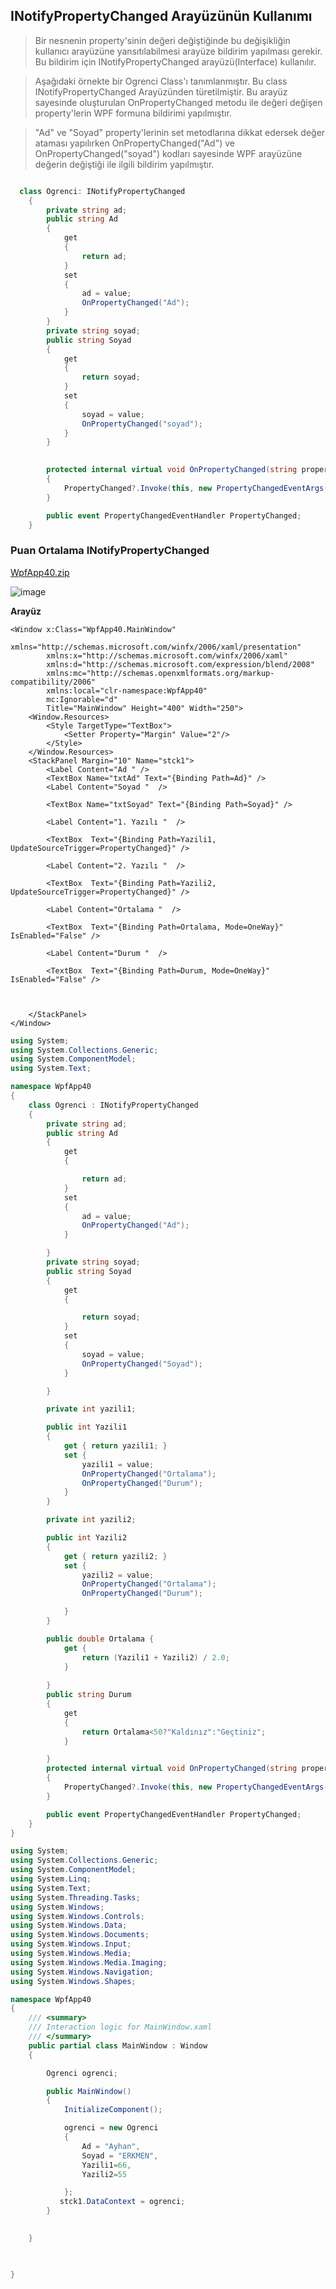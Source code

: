 ## INotifyPropertyChanged Arayüzünün Kullanımı ##

> Bir nesnenin property'sinin değeri değiştiğinde bu değişikliğin kullanıcı arayüzüne yansıtılabilmesi arayüze bildirim yapılması gerekir. Bu bildirim için INotifyPropertyChanged arayüzü(Interface) kullanılır.

> Aşağıdaki örnekte  bir Ogrenci Class'ı tanımlanmıştır. Bu class INotifyPropertyChanged Arayüzünden türetilmiştir. Bu arayüz sayesinde oluşturulan OnPropertyChanged metodu ile değeri değişen property'lerin  WPF formuna bildirimi yapılmıştır.

>   "Ad" ve "Soyad" property'lerinin set metodlarına dikkat edersek değer ataması yapılırken   OnPropertyChanged("Ad") ve  OnPropertyChanged("soyad") kodları sayesinde WPF arayüzüne değerin değiştiği ile ilgili bildirim yapılmıştır.

```csharp

  class Ogrenci: INotifyPropertyChanged
    {
        private string ad;
        public string Ad
        {
            get
            {
                return ad; 
            }
            set
            {
                ad = value;
                OnPropertyChanged("Ad");
            }
        }
        private string soyad;
        public string Soyad
        {
            get
            {
                return soyad;
            }
            set
            {
                soyad = value;
                OnPropertyChanged("soyad");
            }
        }
     

        protected internal virtual void OnPropertyChanged(string propertyName)
        {
            PropertyChanged?.Invoke(this, new PropertyChangedEventArgs(propertyName));
        }

        public event PropertyChangedEventHandler PropertyChanged;
    }
```


### Puan Ortalama INotifyPropertyChanged ###


[WpfApp40.zip](https://github.com/sahinmansuroglu/NtpDersiDonem2/files/8223476/WpfApp40.zip)


![image](https://user-images.githubusercontent.com/28144917/157664857-82e6d6e9-2ea3-452b-af88-63f27efa1a32.png)

**Arayüz**

```xaml
<Window x:Class="WpfApp40.MainWindow"
        xmlns="http://schemas.microsoft.com/winfx/2006/xaml/presentation"
        xmlns:x="http://schemas.microsoft.com/winfx/2006/xaml"
        xmlns:d="http://schemas.microsoft.com/expression/blend/2008"
        xmlns:mc="http://schemas.openxmlformats.org/markup-compatibility/2006"
        xmlns:local="clr-namespace:WpfApp40"
        mc:Ignorable="d"
        Title="MainWindow" Height="400" Width="250">
    <Window.Resources>
        <Style TargetType="TextBox">
            <Setter Property="Margin" Value="2"/>
        </Style>
    </Window.Resources>
    <StackPanel Margin="10" Name="stck1">
        <Label Content="Ad " />
        <TextBox Name="txtAd" Text="{Binding Path=Ad}" />
        <Label Content="Soyad "  />

        <TextBox Name="txtSoyad" Text="{Binding Path=Soyad}" />

        <Label Content="1. Yazılı "  />

        <TextBox  Text="{Binding Path=Yazili1, UpdateSourceTrigger=PropertyChanged}" />
        
        <Label Content="2. Yazılı "  />

        <TextBox  Text="{Binding Path=Yazili2, UpdateSourceTrigger=PropertyChanged}" />
        
        <Label Content="Ortalama "  />

        <TextBox  Text="{Binding Path=Ortalama, Mode=OneWay}" IsEnabled="False" />
       
        <Label Content="Durum "  />

        <TextBox  Text="{Binding Path=Durum, Mode=OneWay}"  IsEnabled="False" />



    </StackPanel>
</Window>

```


```csharp
using System;
using System.Collections.Generic;
using System.ComponentModel;
using System.Text;

namespace WpfApp40
{
    class Ogrenci : INotifyPropertyChanged
    {
        private string ad;
        public string Ad
        {
            get
            {

                return ad;
            }
            set
            {
                ad = value;
                OnPropertyChanged("Ad");
            }

        }
        private string soyad;
        public string Soyad
        {
            get
            {

                return soyad;
            }
            set
            {
                soyad = value;
                OnPropertyChanged("Soyad");
            }

        }

        private int yazili1;

        public int Yazili1
        {
            get { return yazili1; }
            set { 
                yazili1 = value;
                OnPropertyChanged("Ortalama");
                OnPropertyChanged("Durum");
            }
        }

        private int yazili2;

        public int Yazili2
        {
            get { return yazili2; }
            set { 
                yazili2 = value;
                OnPropertyChanged("Ortalama");
                OnPropertyChanged("Durum");

            }
        }

        public double Ortalama { 
            get {
                return (Yazili1 + Yazili2) / 2.0;
            } 
        
        }
        public string Durum
        {
            get
            {
                return Ortalama<50?"Kaldınız":"Geçtiniz";
            }

        }
        protected internal virtual void OnPropertyChanged(string propertyName)
        {
            PropertyChanged?.Invoke(this, new PropertyChangedEventArgs(propertyName));
        }

        public event PropertyChangedEventHandler PropertyChanged;
    }
}

```

```csharp
using System;
using System.Collections.Generic;
using System.ComponentModel;
using System.Linq;
using System.Text;
using System.Threading.Tasks;
using System.Windows;
using System.Windows.Controls;
using System.Windows.Data;
using System.Windows.Documents;
using System.Windows.Input;
using System.Windows.Media;
using System.Windows.Media.Imaging;
using System.Windows.Navigation;
using System.Windows.Shapes;

namespace WpfApp40
{
    /// <summary>
    /// Interaction logic for MainWindow.xaml
    /// </summary>
    public partial class MainWindow : Window
    {

        Ogrenci ogrenci;

        public MainWindow()
        {
            InitializeComponent();

            ogrenci = new Ogrenci
            {
                Ad = "Ayhan",
                Soyad = "ERKMEN",
                Yazili1=66,
                Yazili2=55

            };
           stck1.DataContext = ogrenci;
        }

        
    }

  

}

```
